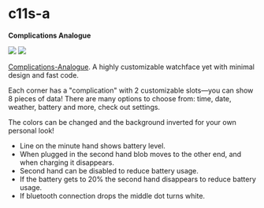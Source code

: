 # c11s-a

**Complications Analogue**

![](https://assets.getpebble.com/api/file/QcEDXcBsRR4VqtTzOKag/convert?cache=true&fit=crop&w=144&h=168)
![](https://assets.getpebble.com/api/file/TtXWLFdTQH6d0QCSo6hl/convert?cache=true&fit=crop&w=144&h=168)

[Complications-Analogue](https://apps.getpebble.com/en_US/application/55d91423391704d7e600004a). A highly customizable watchface yet with minimal design and fast code.

Each corner has a "complication" with 2 customizable slots—you can show 8 pieces of data! There are many options to choose from: time, date, weather, battery and more, check out settings.

The colors can be changed and the background inverted for your own personal look!

* Line on the minute hand shows battery level.
* When plugged in the second hand blob moves to the other end, and when charging it disappears.
* Second hand can be disabled to reduce battery usage.
* If the battery gets to 20% the second hand disappears to reduce battery usage.
* If bluetooth connection drops the middle dot turns white.
